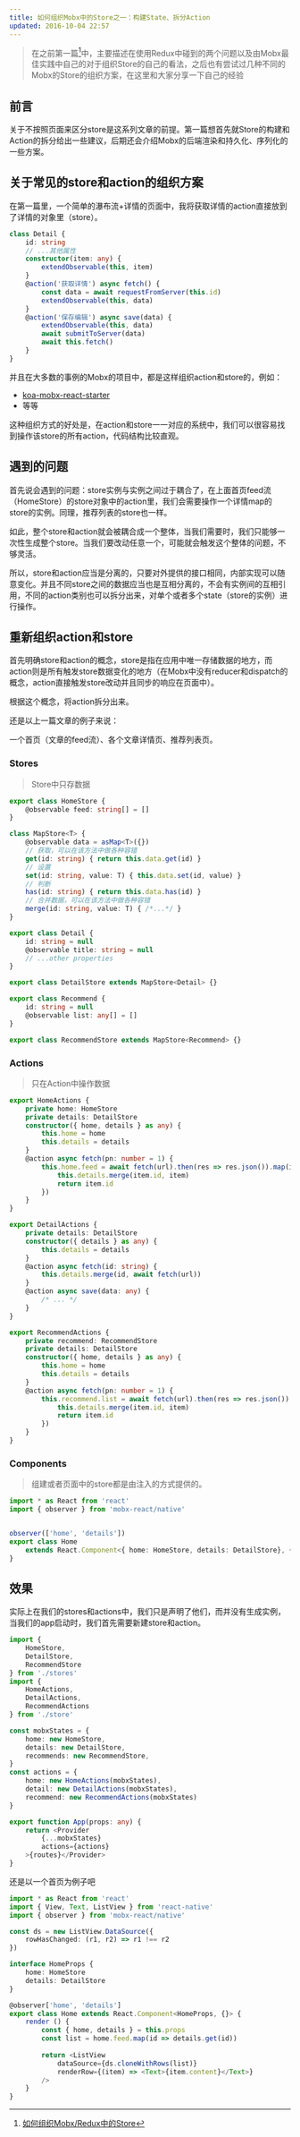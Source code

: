 ```yaml
---
title: 如何组织Mobx中的Store之一：构建State、拆分Action
updated: 2016-10-04 22:57
---
```


> 在之前第一篇[^mobx-0]中，主要描述在使用Redux中碰到的两个问题以及由Mobx最佳实践中自己的对于组织Store的自己的看法，之后也有尝试过几种不同的Mobx的Store的组织方案，在这里和大家分享一下自己的经验

## 前言

关于不按照页面来区分store是这系列文章的前提。第一篇想首先就Store的构建和Action的拆分给出一些建议，后期还会介绍Mobx的后端渲染和持久化、序列化的一些方案。

## 关于常见的store和action的组织方案

在第一篇里，一个简单的瀑布流+详情的页面中，我将获取详情的action直接放到了详情的对象里（store）。

``` typescript
class Detail {
	id: string
	// ...其他属性 
	constructor(item: any) {
		extendObservable(this, item)
	}
	@action('获取详情') async fetch() {
		const data = await requestFromServer(this.id)
		extendObservable(this, data)
	}
	@action('保存编辑') async save(data) {
		extendObservable(this, data)
		await submitToServer(data)
		await this.fetch()
	} 
}
```

并且在大多数的事例的Mobx的项目中，都是这样组织action和store的，例如：

- [koa-mobx-react-starter](https://github.com/lostpebble/koa-mobx-react-starter)
- 等等

这种组织方式的好处是，在action和store一一对应的系统中，我们可以很容易找到操作该store的所有action，代码结构比较直观。

## 遇到的问题

首先说会遇到的问题：store实例与实例之间过于耦合了，在上面首页feed流（HomeStore）的store对象中的action里，我们会需要操作一个详情map的store的实例。同理，推荐列表的store也一样。

如此，整个store和action就会被耦合成一个整体，当我们需要时，我们只能够一次性生成整个store。当我们要改动任意一个，可能就会触发这个整体的问题，不够灵活。

所以，store和action应当是分离的，只要对外提供的接口相同，内部实现可以随意变化。并且不同store之间的数据应当也是互相分离的，不会有实例间的互相引用，不同的action类别也可以拆分出来，对单个或者多个state（store的实例）进行操作。


## 重新组织action和store

首先明确store和action的概念，store是指在应用中唯一存储数据的地方，而action则是所有触发store数据变化的地方（在Mobx中没有reducer和dispatch的概念，action直接触发store改动并且同步的响应在页面中）。

根据这个概念，将action拆分出来。

还是以上一篇文章的例子来说：

一个首页（文章的feed流）、各个文章详情页、推荐列表页。

### Stores

> Store中只存数据

``` typescript
export class HomeStore {
	@observable feed: string[] = []
}

class MapStore<T> {
	@observable data = asMap<T>({})
	// 获取，可以在该方法中做各种容错
	get(id: string) { return this.data.get(id) }
	// 设置
	set(id: string, value: T) { this.data.set(id, value) }
	// 判断
	has(id: string) { return this.data.has(id) }
	// 合并数据，可以在该方法中做各种容错
	merge(id: string, value: T) { /*...*/ }
}

export class Detail {
	id: string = null
	@observable title: string = null
	// ...other properties
}

export class DetailStore extends MapStore<Detail> {}

export class Recommend {
	id: string = null
	@observable list: any[] = []
}

export class RecommendStore extends MapStore<Recommend> {}

```


### Actions

> 只在Action中操作数据

``` typescript
export HomeActions {
	private home: HomeStore
	private details: DetailStore
	constructor({ home, details } as any) {
		this.home = home
		this.details = details
	}
	@action async fetch(pn: number = 1) {
		this.home.feed = await fetch(url).then(res => res.json()).map(item => {
			this.details.merge(item.id, item)
			return item.id
		})
	}
}

export DetailActions {
	private details: DetailStore
	constructor({ details } as any) {
		this.details = details
	}
	@action async fetch(id: string) {
		this.details.merge(id, await fetch(url))
	}
	@action async save(data: any) {
		/* ... */
	}
}

export RecommendActions {
	private recommend: RecommendStore
	private details: DetailStore
	constructor({ home, details } as any) {
		this.home = home
		this.details = details
	}
	@action async fetch(pn: number = 1) {
		this.recommend.list = await fetch(url).then(res => res.json()).map(item => {
			this.details.merge(item.id, item)
			return item.id
		})
	}
}

```

### Components

> 组建或者页面中的store都是由注入的方式提供的。

``` typescript
import * as React from 'react'
import { observer } from 'mobx-react/native'


observer(['home', 'details'])
export class Home
	extends React.Component<{ home: HomeStore, details: DetailStore}, {}> {
}

```


## 效果

实际上在我们的stores和actions中，我们只是声明了他们，而并没有生成实例，当我们的app启动时，我们首先需要新建store和action。

``` typescript
import {
	HomeStore,
	DetailStore,
	RecommendStore
} from './stores'
import {
	HomeActions,
	DetailActions,
	RecommendActions
} from './store'

const mobxStates = {
	home: new HomeStore,
	details: new DetailStore,
	recommends: new RecommendStore,
}
const actions = {
	home: new HomeActions(mobxStates),
	detail: new DetailActions(mobxStates),
	recommend: new RecommendActions(mobxStates)
}

export function App(props: any) {
	return <Provider
		{...mobxStates}
		actions={actions}
	>{routes}</Provider>
}

```

还是以一个首页为例子吧

``` typescript
import * as React from 'react'
import { View, Text, ListView } from 'react-native'
import { observer } from 'mobx-react/native'

const ds = new ListView.DataSource({
	rowHasChanged: (r1, r2) => r1 !== r2
})

interface HomeProps {
	home: HomeStore
	details: DetailStore
}

@observer['home', 'details']
export class Home extends React.Component<HomeProps, {}> {
	render () {
		const { home, details } = this.props
		const list = home.feed.map(id => details.get(id))
	
		return <ListView
			dataSource={ds.cloneWithRows(list)}
	        renderRow={(item) => <Text>{item.content}</Text>}
		/>
	}
}

```


[^mobx-0]: [如何组织Mobx/Redux中的Store](http://www.jianshu.com/p/f3911358ebcb)

